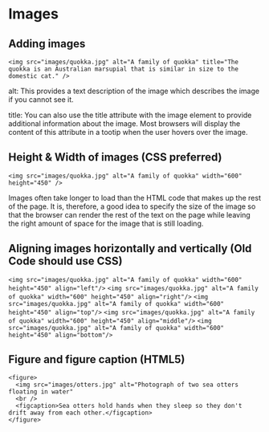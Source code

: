 # Images

## Adding images
`<img src="images/quokka.jpg" alt="A family of quokka" title="The quokka is an Australian marsupial that is similar in size to the domestic cat." />`

alt: This provides a text description of the image which describes the image if you cannot see it.

title: You can also use the title attribute with the image element to provide additional information about the image. Most browsers will display the content of this attribute in a tootip when the user hovers over the image.

## Height & Width of images (CSS preferred)
`<img src="images/quokka.jpg" alt="A family of quokka" width="600" height="450" />`

Images often take longer to load than the HTML code that makes up the rest of the page. It is, therefore, a good idea to specify the size of the image so that the browser can render the rest of the text on the page while leaving the right amount of space for the image that is still loading.

## Aligning images horizontally and vertically (**Old Code** should use CSS)
`<img src="images/quokka.jpg" alt="A family of quokka" width="600" height="450" align="left"/>`
`<img src="images/quokka.jpg" alt="A family of quokka" width="600" height="450" align="right"/>`
`<img src="images/quokka.jpg" alt="A family of quokka" width="600" height="450" align="top"/>`
`<img src="images/quokka.jpg" alt="A family of quokka" width="600" height="450" align="middle"/>`
`<img src="images/quokka.jpg" alt="A family of quokka" width="600" height="450" align="bottom"/>`

## Figure and figure caption (HTML5)
```
<figure>
  <img src="images/otters.jpg" alt="Photograph of two sea otters floating in water"
  <br />
  <figcaption>Sea otters hold hands when they sleep so they don't drift away from each other.</figcaption>
</figure>
```
